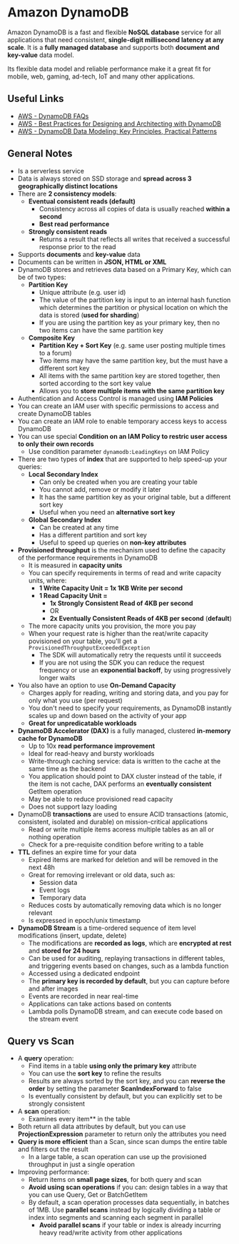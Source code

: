 # Amazon DynamoDB
Amazon DynamoDB is a fast and flexible **NoSQL database** service for all applications that need consistent, **single-digit millisecond latency at any scale**. It is a **fully managed database** and supports both **document and key-value** data model.

Its flexible data model and reliable performance make it a great fit for mobile, web, gaming, ad-tech, IoT and many other applications.

## Useful Links
- [AWS - DynamoDB FAQs](https://aws.amazon.com/dynamodb/faqs/)
- [AWS - Best Practices for Designing and Architecting with DynamoDB](https://docs.aws.amazon.com/amazondynamodb/latest/developerguide/best-practices.html)
- [AWS - DynamoDB Data Modeling: Key Principles, Practical Patterns](https://aws.amazon.com/dynamodb/resources/reinvent-2019-data-modeling)

## General Notes
- Is a serverless service
- Data is always stored on SSD storage and **spread across 3 geographically distinct locations**
- There are **2 consistency models**:
    - **Eventual consistent reads (default)**
        - Consistency across all copies of data is usually reached **within a second**
        - **Best read performance**
    - **Strongly consistent reads**
        - Returns a result that reflects all writes that received a successful response prior to the read
- Supports **documents** and **key-value** data
- Documents can be written in **JSON, HTML or XML**
- DynamoDB stores and retrieves data based on a Primary Key, which can be of two types:
    - **Partition Key**
        - Unique attribute (e.g. user id)
        - The value of the partition key is input to an internal hash function which determines the partition or physical location on which the data is stored (**used for sharding**)
        - If you are using the partition key as your primary key, then no two items can have the same partition key
    - **Composite Key**
        - **Partition Key + Sort Key** (e.g. same user posting multiple times to a forum)
        - Two items may have the same partition key, but the must have a different sort key
        - All items with the same partition key are stored together, then sorted according to the sort key value
        - Allows you to **store multiple items with the same partition key**
- Authentication and Access Control is managed using **IAM Policies**
- You can create an IAM user with specific permissions to access and create DynamoDB tables
- You can create an IAM role to enable temporary access keys to access DynamoDB
- You can use special **Condition on an IAM Policy to restric user access to only their own records**
    - Use condition parameter `dynamodb:LeadingKeys` on IAM Policy
- There are two types of **index** that are supported to help speed-up your queries:
    - **Local Secondary Index**
        - Can only be created when you are creating your table
        - You cannot add, remove or modify it later
        - It has the same partition key as your original table, but a different sort key
        - Useful when you need an **alternative sort key**
    - **Global Secondary Index**
        - Can be created at any time
        - Has a different partition and sort key
        - Useful to speed up queries on **non-key attributes**
- **Provisioned throughput** is the mechanism used to define the capacity of the performance requirements in DynamoDB
    - It is measured in **capacity units**
    - You can specify requirements in terms of read and write capacity units, where:
        - **1 Write Capacity Unit = 1x 1KB Write per second**
        - **1 Read Capacity Unit =**
            - **1x Strongly Consistent Read of 4KB per second**
            - OR
            - **2x Eventually Consistent Reads of 4KB per second** (**default**)
    - The more capacity units you provision, the more you pay
    - When your request rate is higher than the reat/write capacity povisioned on your table, you'll get a `ProvisionedThroughputExceededException`
        - The SDK will automatically retry the requests until it succeeds
        - If you are not using the SDK you can reduce the request frequency or use an **exponential backoff**, by using progressively longer waits
- You also have an option to use **On-Demand Capacity**
    - Charges apply for reading, writing and storing data, and you pay for only what you use (per request)
    - You don't need to specify your requirements, as DynamoDB instantly scales up and down based on the activity of your app
    - **Great for unpredicatable workloads**
- **DynamoDB Accelerator (DAX)** is a fully managed, clustered **in-memory cache for DynamoDB**
    - Up to 10x **read performance improvement**
    - Ideal for read-heavy and bursty workloads
    - Write-through caching service: data is written to the cache at the same time as the backend
    - You application should point to DAX cluster instead of the table, if the item is not cache, DAX performs an **eventually consistent** GetItem operation
    - May be able to reduce provisioned read capacity
    - Does not support lazy loading
- DynamoDB **transactions** are used to ensure ACID transactions (atomic, consistent, isolated and durable) on mission-critical applications
    - Read or write multiple items acoress multiple tables as an all or nothing operation
    - Check for a pre-requisite condition before writing to a table
- **TTL** defines an expire time for your data
    - Expired items are marked for deletion and will be removed in the next 48h
    - Great for removing irrelevant or old data, such as:
        - Session data
        - Event logs
        - Temporary data
    - Reduces costs by automatically removing data which is no longer relevant
    - Is expressed in epoch/unix timestamp
- **DynamoDB Stream** is a time-ordered sequence of item level modifications (insert, update, delete)
    - The modifications are **recorded as logs**, which are **encrypted at rest** and **stored for 24 hours**
    - Can be used for auditing, replaying transactions in different tables, and triggering events based on changes, such as a lambda function
    - Accessed using a dedicated endpoint
    - The **primary key is recorded by default**, but you can capture before and after images
    - Events are recorded in near real-time
    - Applications can take actions based on contents
    - Lambda polls DynamoDB stream, and can execute code based on the stream event


## Query vs Scan
- A **query** operation:
    - Find items in a table **using only the primary key** attribute
    - You can use the **sort key** to refine the results
    - Results are always sorted by the sort key, and you can **reverse the order** by setting the parameter **ScanIndexForward** to false
    - Is eventually consistent by default, but you can explicitly set to be strongly consistent
- A **scan** operation:
    - Examines every item** in the table
- Both return all data attributes by default, but you can use **ProjectionExpression** parameter to return only the attributes you need
- **Query is more efficient** than a Scan, since scan dumps the entire table and filters out the result
    - In a large table, a scan operation can use up the provisioned throughput in just a single operation
- Improving performance:
    - Return items on **small page sizes**, for both query and scan
    - **Avoid using scan operations** if you can: design tables in a way that you can use Query, Get or BatchGetItem
    - By default, a scan operation processes data sequentially, in batches of 1MB. Use **parallel scans** instead by logically dividing a table or index into segments and scanning each segment in parallel
        - **Avoid parallel scans** if your table or index is already incurring heavy read/write activity from other applications